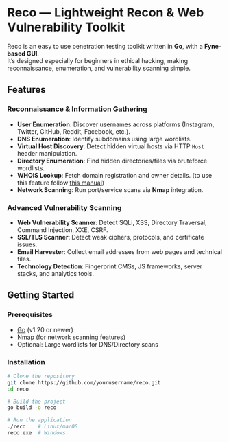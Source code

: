 # Reco — Lightweight Recon & Web Vulnerability Toolkit

Reco is an easy to use penetration testing toolkit written in **Go**, with a **Fyne-based GUI**.  
It’s designed especially for beginners in ethical hacking, making reconnaissance, enumeration, and vulnerability scanning simple.


## Features

### Reconnaissance & Information Gathering
- **User Enumeration**: Discover usernames across platforms (Instagram, Twitter, GitHub, Reddit, Facebook, etc.).
- **DNS Enumeration**: Identify subdomains using large wordlists.
- **Virtual Host Discovery**: Detect hidden virtual hosts via HTTP `Host` header manipulation.
- **Directory Enumeration**: Find hidden directories/files via bruteforce wordlists.
- **WHOIS Lookup**: Fetch domain registration and owner details. (to use this feature follow [this manual](TextFiles/Get_API.md))
- **Network Scanning**: Run port/service scans via **Nmap** integration.

### Advanced Vulnerability Scanning
- **Web Vulnerability Scanner**: Detect SQLi, XSS, Directory Traversal, Command Injection, XXE, CSRF.
- **SSL/TLS Scanner**: Detect weak ciphers, protocols, and certificate issues.
- **Email Harvester**: Collect email addresses from web pages and technical files.
- **Technology Detection**: Fingerprint CMSs, JS frameworks, server stacks, and analytics tools.

## Getting Started

### Prerequisites
- [Go](https://go.dev/) (v1.20 or newer)
- [Nmap](https://nmap.org/) (for network scanning features)
- Optional: Large wordlists for DNS/Directory scans

### Installation
```bash
# Clone the repository
git clone https://github.com/yourusername/reco.git
cd reco

# Build the project
go build -o reco

# Run the application
./reco    # Linux/macOS
reco.exe  # Windows



